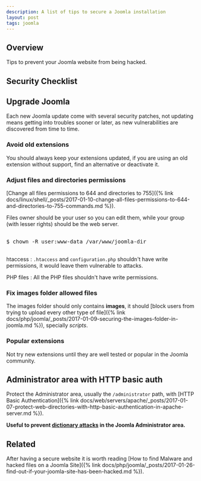 ```yaml
---
description: A list of tips to secure a Joomla installation
layout: post
tags: joomla
---
```


## Overview

Tips to prevent your Joomla website from being hacked.

## Security Checklist 

## Upgrade Joomla

Each new Joomla update come with several security patches, not
updating means getting into troubles sooner or later, as new
vulnerabilities are discovered from time to time.

### Avoid old extensions

You should always keep your extensions updated, if you are using an
old extension without support, find an alternative or deactivate it.


### Adjust files and directories permissions

[Change all files permissions to 644 and directories to 755]({% link docs/linux/shell/_posts/2017-01-10-change-all-files-permissions-to-644-and-directories-to-755-commands.md %}).

Files owner should be your user so you can edit them, while your group
(with lesser rights) should be the web server. 

<pre class="shell">
<samp>
<span class="shell-prompt">$</span> <kbd>chown -R user:www-data /var/www/joomla-dir</kbd>
</samp>
</pre>

htaccess
: `.htaccess` and `configuration.php` shouldn't have write permissions, it would leave them vulnerable to attacks.

PHP files
: All the PHP files shouldn't have write permissions.

### Fix images folder allowed files

The images folder should only contains **images**, it should [block
users from trying to upload every other type of file]({% link docs/php/joomla/_posts/2017-01-09-securing-the-images-folder-in-joomla.md %}),
specially *scripts*.

### Popular extensions

Not try new extensions until they are well tested or popular in the
Joomla community.

## Administrator area with HTTP basic auth

Protect the Administrator area, usually the `/administrator` path,
with
[HTTP Basic Authentication]({% link docs/web/servers/apache/_posts/2017-01-07-protect-web-directories-with-http-basic-authentication-in-apache-server.md %}).

**Useful to
  prevent
  [dictionary attacks](https://en.wikipedia.org/wiki/Dictionary_attack) in
  the Joomla Administrator area.**
  
## Related

After having a secure website it is worth
reading
[How to find Malware and hacked files on a Joomla Site]({% link docs/php/joomla/_posts/2017-01-26-find-out-if-your-joomla-site-has-been-hacked.md %}).
